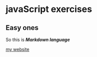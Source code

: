 # javaScript exercises

## Easy ones

So this is ***Markdown language***

[my website](www.hans.yorid.nl)
